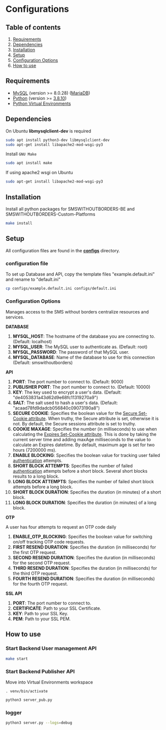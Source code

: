 # Configurations

## Table of contents

1. [Requirements](#requirements)
2. [Dependencies](#dependencies)
3. [Installation](#installation)
4. [Setup](#setup)
5. [Configuration Options](#Configuration-Options)
6. [How to use](#how-to-use)

## Requirements

- [MySQL](https://www.mysql.com/) (version >= 8.0.28) ([MariaDB](https://mariadb.org/))
- [Python](https://www.python.org/) (version >= [3.8.10](https://www.python.org/downloads/release/python-3810/))
- [Python Virtual Environments](https://docs.python.org/3/tutorial/venv.html)

## Dependencies

On Ubuntu **libmysqlclient-dev** is required

```bash
sudo apt install python3-dev libmysqlclient-dev
sudo apt-get install libapache2-mod-wsgi-py3
```

Install `GNU Make`

```bash
sudo apt install make
```

If using apache2 wsgi on Ubuntu

```bash
sudo apt-get install libapache2-mod-wsgi-py3
```

## Installation

Install all python packages for SMSWITHOUTBORDERS-BE and SMSWITHOUTBORDERS-Custom-Platforms

```bash
make install
```

## Setup

All configuration files are found in the **[configs](../configs)** directory.

### configuration file

To set up Database and API, copy the template files "example.default.ini" and rename to "default.ini"

```bash
cp configs/example.default.ini configs/default.ini
```

### Configuration Options

Manages access to the SMS without borders centralize resources and services.

**DATABASE**

1. **MYSQL_HOST**: The hostname of the database you are connecting to. (Default: localhost)
2. **MYSQL_USER**: The MySQL user to authenticate as. (Default: root)
3. **MYSQL_PASSWORD**: The password of that MySQL user.
4. **MYSQL_DATABASE**: Name of the database to use for this connection (Default: smswithoutborders)

**API**

1. **PORT**: The port number to connect to. (Default: 9000)
2. **PUBLISHER PORT**: The port number to connect to. (Default: 10000)
3. **KEY**: The key used to encrypt a user's data. (Default: "de4053831a43d62d9e68fc11319270a9")
4. **SALT**: The salt used to hash a user's data. (Default: "acaad78fd9dadcb056840c09073190a8")
5. **SECURE COOKIE**: Specifies the boolean value for the [Secure Set-Cookie attribute](https://developer.mozilla.org/en-US/docs/Web/HTTP/Headers/Set-Cookie). When truthy, the Secure attribute is set, otherwise it is not. By default, the Secure sessions attribute is set to truthy.
6. **COOKIE MAXAGE**: Specifies the number (in milliseconds) to use when calculating the [Expires Set-Cookie attribute](https://developer.mozilla.org/en-US/docs/Web/HTTP/Headers/Set-Cookie). This is done by taking the current server time and adding maxAge milliseconds to the value to calculate an Expires datetime. By default, maximum age is set for two hours (7200000 ms).
7. **ENABLE BLOCKING**: Specifies the boolean value for tracking user failed [authentication](FEATURES_v2.md#2-authenticate-an-account) attempts.
8. **SHORT BLOCK ATTEMPTS**: Specifies the number of failed [authentication](FEATURES_v2.md#2-authenticate-an-account) attempts before a short block. Several short blocks results to a long block.
9. **LONG BLOCK ATTEMPTS**: Specifies the number of failed short block attempts before a long block.
10. **SHORT BLOCK DURATION**: Specifies the duration (in minutes) of a short block.
11. **LONG BLOCK DURATION**: Specifies the duration (in minutes) of a long block.

**OTP**

A user has four attempts to request an OTP code daily

1. **ENABLE_OTP_BLOCKING**: Specifies the boolean value for switching on/off tracking OTP code requests.
2. **FIRST RESEND DURATION**: Specifies the duration (in milliseconds) for the first OTP request.
3. **SECOND RESEND DURATION**: Specifies the duration (in milliseconds) for the second OTP request.
4. **THIRD RESEND DURATION**: Specifies the duration (in milliseconds) for the third OTP request.
5. **FOURTH RESEND DURATION**: Specifies the duration (in milliseconds) for the fourth OTP request.

**SSL API**

1. **PORT**: The port number to connect to.
2. **CERTIFICATE**: Path to your SSL Certificate.
3. **KEY**: Path to your SSL Key.
4. **PEM**: Path to your SSL PEM.

## How to use

### Start Backend User management API

```bash
make start
```

### Start Backend Publisher API

Move into Virtual Environments workspace

```
. venv/bin/activate
```

```bash
python3 server_pub.py
```

### logger

```bash
python3 server.py --logs=debug
```
